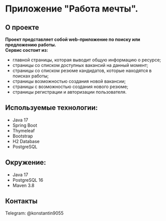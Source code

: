 # Приложение "Работа мечты".

## О проекте

**Проект представляет собой web-приложение по поиску или предложению работы. <br>
Сервис состоит из:**

* главной страницы, которая выводит общую информацию о ресурсе; <br>
* страницы со списком доступных вакансий на данный момент; <br>
* страницы со списком резюме кандидатов, которые находятся в поисках работы; <br>
* страницы возможностью создания новой вакансии; <br>
* страницы с возможностью создания нового резюме; <br>
* страницы регистрации и авторизации пользователя. <br>

## Используемые технологии:
- Java 17
- Spring Boot
- Thymeleaf
- Bootstrap
- H2 Database
- PostgreSQL

## Окружение:
- Java 17
- PostgreSQL 16
- Maven 3.8

## Контакты

Telegram: @konstantin9055

